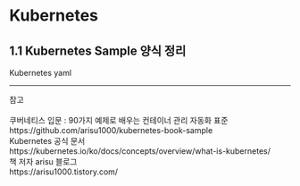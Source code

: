 # Kubernetes
## 1.1 Kubernetes Sample 양식 정리
Kubernetes yaml












<hr/>
참고<br><br>
쿠버네티스 입문 : 90가지 예제로 배우는 컨테이너 관리 자동화 표준<br>
https://github.com/arisu1000/kubernetes-book-sample<br>
Kubernetes 공식 문서<br>
https://kubernetes.io/ko/docs/concepts/overview/what-is-kubernetes/<br>
책 저자 arisu 블로그<br>
https://arisu1000.tistory.com/<br>
